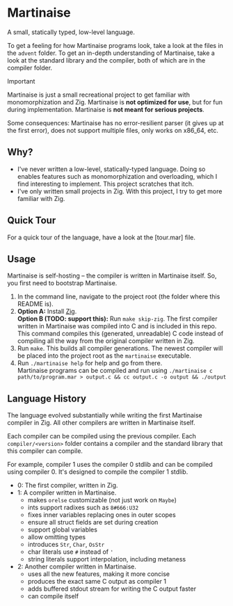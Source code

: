 # Martinaise

A small, statically typed, low-level language.

To get a feeling for how Martinaise programs look, take a look at the files in the `advent` folder.
To get an in-depth understanding of Martinaise, take a look at the standard library and the compiler, both of which are in the compiler folder.

> [!IMPORTANT]
> Martinaise is just a small recreational project to get familiar with monomorphization and Zig.
> Martinaise is **not optimized for use**, but for fun during implementation.
> Martinaise is **not meant for serious projects**.
>
> Some consequences:
> Martinaise has no error-resilient parser (it gives up at the first error), does not support multiple files, only works on x86_64, etc.

## Why?

- I've never written a low-level, statically-typed language.
  Doing so enables features such as monomorphization and overloading, which I find interesting to implement.
  This project scratches that itch.
- I've only written small projects in Zig.
  With this project, I try to get more familiar with Zig.

## Quick Tour

For a quick tour of the language, have a look at the [tour.mar] file.

## Usage

Martinaise is self-hosting – the compiler is written in Martinaise itself.
So, you first need to bootstrap Martinaise.

1. In the command line, navigate to the project root (the folder where this README is).
2. **Option A:** Install [Zig](https://ziglang.org).  
   **Option B (TODO: support this):** Run `make skip-zig`. The first compiler written in Martinaise was compiled into C and is included in this repo. This command compiles this (generated, unreadable) C code instead of compiling all the way from the original compiler written in Zig.
3. Run `make`. This builds all compiler generations. The newest compiler will be placed into the project root as the `martinaise` executable.
4. Run `./martinaise help` for help and go from there.  
   Martinaise programs can be compiled and run using `./martinaise c path/to/program.mar > output.c && cc output.c -o output && ./output`

## Language History

The language evolved substantially while writing the first Martinaise compiler in Zig.
All other compilers are written in Martinaise itself.

Each compiler can be compiled using the previous compiler.
Each `compiler/<version>` folder contains a compiler and the standard library that this compiler can compile.

For example, compiler 1 uses the compiler 0 stdlib and can be compiled using compiler 0.
It's designed to compile the compiler 1 stdlib.

- 0: The first compiler, written in Zig.
- 1: A compiler written in Martinaise.
  - makes `orelse` customizable (not just work on `Maybe`)
  - ints support radixes such as `8#666:U32`
  - fixes inner variables replacing ones in outer scopes
  - ensure all struct fields are set during creation
  - support global variables
  - allow omitting types
  - introduces `Str`, `Char`, `OsStr`
  - char literals use `#` instead of `'`
  - string literals support interpolation, including metaness
- 2: Another compiler written in Martinaise.
  - uses all the new features, making it more concise
  - produces the exact same C output as compiler 1
  - adds buffered stdout stream for writing the C output faster
  - can compile itself
